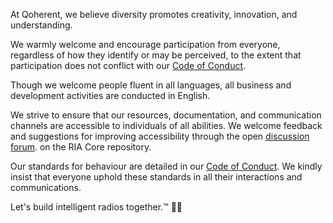 At Qoherent, we believe diversity promotes creativity, innovation, and understanding.

We warmly welcome and encourage participation from everyone, regardless of how they identify or may be perceived, 
to the extent that participation does not conflict with our [Code of Conduct](CODE_OF_CONDUCT.md).

Though we welcome people fluent in all languages, all business and development activities are conducted in English.

We strive to ensure that our resources, documentation, and communication channels are accessible to individuals of 
all abilities. We welcome feedback and suggestions for improving accessibility through the open [discussion forum](https://github.com/qoherent/ria/discussions/categories/general).
on the RIA Core repository.

Our standards for behaviour are detailed in our [Code of Conduct](CODE_OF_CONDUCT.md). We kindly insist that everyone uphold 
these standards in all their interactions and communications.

Let's build intelligent radios together.™ 📡🚀
